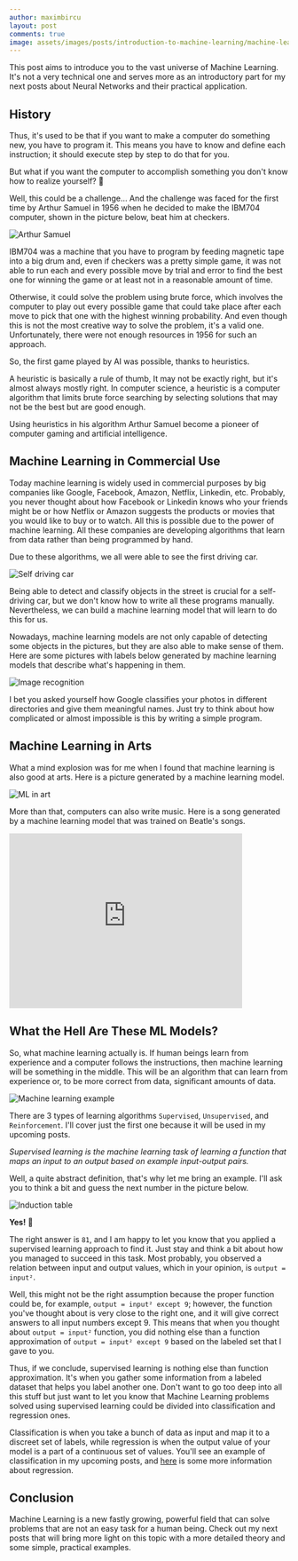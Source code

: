 ```yaml
---
author: maximbircu
layout: post
comments: true
image: assets/images/posts/introduction-to-machine-learning/machine-learning.jpg
---
```

This post aims to introduce you to the vast universe of Machine Learning. It's not a very technical one and serves more 
as an introductory part for my next posts about Neural Networks and their practical application.

## History

Thus, it's used to be that if you want to make a computer do something new, you have to program it. 
This means you have to know and define each instruction; it should execute step by step to do that for you.

But what if you want the computer to accomplish something you don't know how to realize yourself? :thinking:

Well, this could be a challenge… And the challenge was faced for the first time by Arthur Samuel in 1956 
when he decided to make the IBM704 computer, shown in the picture below, beat him at checkers.

<img alt="Arthur Samuel" src="{{ site.baseUrl }}/assets/images/posts/introduction-to-machine-learning/arthur_samuel.jpg" />

IBM704 was a machine that you have to program by feeding magnetic tape into a big drum and, even if checkers was 
a pretty simple game, it was not able to run each and every possible move by trial and error to find the best one for 
winning the game or at least not in a reasonable amount of time.


Otherwise, it could solve the problem using brute force, which involves the computer to play out every possible game 
that could take place after each move to pick that one with the highest winning probability. 
And even though this is not the most creative way to solve the problem, it's a valid one. Unfortunately, there were not
enough resources in 1956 for such an approach. 

So, the first game played by AI was possible, thanks to heuristics.

A heuristic is basically a rule of thumb, It may not be exactly right, but it's almost always mostly right. 
In computer science, a heuristic is a computer algorithm that limits brute force searching by selecting solutions 
that may not be the best but are good enough.

Using heuristics in his algorithm Arthur Samuel become a pioneer of computer gaming and artificial intelligence.

## Machine Learning in Commercial Use

Today machine learning is widely used in commercial purposes by big companies like Google, Facebook, Amazon, Netflix, 
Linkedin, etc. Probably, you never thought about how Facebook or Linkedin knows who your friends might be or how Netflix
or Amazon suggests the products or movies that you would like to buy or to watch. All this is possible due to the power
of machine learning. All these companies are developing algorithms that learn from data rather than being programmed 
by hand.

Due to these algorithms, we all were able to see the first driving car.

<img alt="Self driving car" src="{{ site.baseUrl }}/assets/images/posts/introduction-to-machine-learning/self_driving_car.jpeg" />

Being able to detect and classify objects in the street is crucial for a self-driving car, but we don't know how to 
write all these programs manually. Nevertheless, we can build a machine learning model that will learn to do this for us.

Nowadays, machine learning models are not only capable of detecting some objects in the pictures, but they are also able
to make sense of them. Here are some pictures with labels below generated by machine learning models that describe 
what's happening in them.

<img alt="Image recognition" src="{{ site.baseUrl }}/assets/images/posts/introduction-to-machine-learning/image-recognition.jpg" />

I bet you asked yourself how Google classifies your photos in different directories and give them meaningful names. 
Just try to think about how complicated or almost impossible is this by writing a simple program.

## Machine Learning in Arts

What a mind explosion was for me when I found that machine learning is also good at arts. 
Here is a picture generated by a machine learning model.

<img alt="ML in art" src="{{ site.baseUrl }}/assets/images/posts/introduction-to-machine-learning/art_2.jpeg" />

More than that, computers can also write music. Here is a song generated by a machine learning model that was trained 
on Beatle's songs.

<iframe width="420" height="315" src="https://www.youtube.com/embed/LSHZ_b05W7o" frameborder="0" allowfullscreen></iframe>

## What the Hell Are These ML Models?

So, what machine learning actually is. If human beings learn from experience and a computer follows the instructions, 
then machine learning will be something in the middle. This will be an algorithm that can learn from experience or, to 
be more correct from data, significant amounts of data.

<img alt="Machine learning example" src="{{ site.baseUrl }}/assets/images/posts/introduction-to-machine-learning/machine-learning-example.png" />

There are 3 types of learning algorithms `Supervised`, `Unsupervised`, and `Reinforcement`. 
I'll cover just the first one because it will be used in my upcoming posts.

_Supervised learning is the machine learning task of learning a function that maps an input to an output based on example
input-output pairs._ 

Well, a quite abstract definition, that's why let me bring an example.
I'll ask you to think a bit and guess the next number in the picture below.

<img alt="Induction table" src="{{ site.baseUrl }}/assets/images/posts/introduction-to-machine-learning/induction-example.png" />

**Yes!** :tada:

The right answer is `81`, and I am happy to let you know that you applied a supervised learning approach to find it. 
Just stay and think a bit about how you managed to succeed in this task. Most probably, you observed a relation between 
input and output values, which in your opinion, is `output = input²`. 

Well, this might not be the right assumption because the proper function could be, for example, 
`output = input² except 9`; however, the function you've thought about is very close to the right one, and it will 
give correct answers to all input numbers except 9. This means that when you thought about `output = input²` function, 
you did nothing else than a function approximation of `output = input² except 9` based on the labeled set that I gave to you.

Thus, if we conclude, supervised learning is nothing else than function approximation. It's when you gather some 
information from a labeled dataset that helps you label another one. Don't want to go too deep into all this stuff but 
just want to let you know that Machine Learning problems solved using supervised learning could be divided into 
classification and regression ones.

Classification is when you take a bunch of data as input and map it to a discreet set of labels, while regression is 
when the output value of your model is a part of a continuous set of values. 
You'll see an example of classification in my upcoming posts, 
and [here](https://www.analyticsvidhya.com/blog/2015/08/comprehensive-guide-regression/) is some more information about 
regression.

## Conclusion

Machine Learning is a new fastly growing, powerful field that can solve problems that are not an easy task for a human 
being. Check out my next posts that will bring more light on this topic with a more detailed theory and some simple, 
practical examples.

